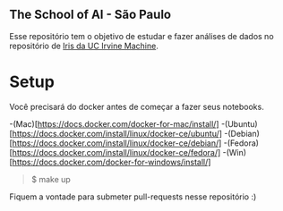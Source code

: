 ## The School of AI - São Paulo

Esse repositório tem o objetivo de estudar e fazer análises de dados no repositório de [Iris da UC Irvine Machine](https://archive.ics.uci.edu/ml/datasets/iris).

# Setup

Você precisará do docker antes de começar a fazer seus notebooks.

-(Mac)[https://docs.docker.com/docker-for-mac/install/]
-(Ubuntu)[https://docs.docker.com/install/linux/docker-ce/ubuntu/]
-(Debian)[https://docs.docker.com/install/linux/docker-ce/debian/]
-(Fedora)[https://docs.docker.com/install/linux/docker-ce/fedora/]
-(Win)[https://docs.docker.com/docker-for-windows/install/]



> $ make up




Fiquem a vontade para submeter pull-requests nesse repositório :)
